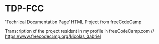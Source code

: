 # TDP-FCC
'Technical Documentation Page' HTML Project from freeCodeCamp

Transcription of the project resident in my profile in freeCodeCamp.com // https://www.freecodecamp.org/Nicolas_Gabriel
